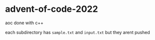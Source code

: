 # advent-of-code-2022

aoc done with c++

each subdirectory has `sample.txt` and `input.txt` but they arent pushed
